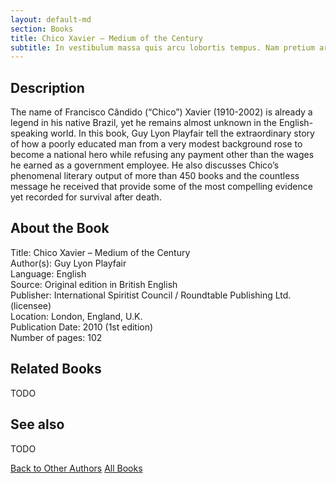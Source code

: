 ```yaml
---
layout: default-md
section: Books
title: Chico Xavier – Medium of the Century
subtitle: In vestibulum massa quis arcu lobortis tempus. Nam pretium arcu in odio vulputate luctus.
---
```


## Description
The name of Francisco Cândido (“Chico”) Xavier (1910-2002) is already a legend in his native Brazil, yet he remains almost unknown in the English-speaking world. In this book, Guy Lyon Playfair tell the extraordinary story of how a poorly educated man from a very modest background rose to become a national hero while refusing any payment other than the wages he earned as a government employee. He also discusses Chico’s phenomenal literary output of more than 450 books and the countless message he received that provide some of the most compelling evidence yet recorded for survival after death.



## About the Book
Title: 	Chico Xavier – Medium of the Century  
Author(s): 	Guy Lyon Playfair  
Language: 	English  
Source: 	Original edition in British English  
Publisher: 	International Spiritist Council / Roundtable Publishing Ltd. (licensee)  
Location: 	London, England, U.K.  
Publication Date: 	2010 (1st edition)  
Number of pages: 	102  



## Related Books
TODO


## See also
TODO


<a href="/books/other-authors" class="button">Back to Other Authors</a>
<a href="/books" class="button">All Books</a>

